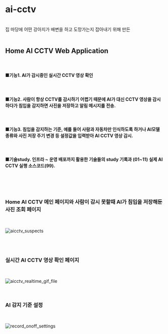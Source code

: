 # ai-cctv
<br>
집 마당에 어떤 강아지가 배변을 하고 도망가는지 잡아내기 위해 만든  
<br>
<br>

## Home AI CCTV Web Application  
<br>

#### ■기능1. AI가 감시중인 실시간 CCTV 영상 확인
<br>

#### ■기능2. 사람이 항상 CCTV를 감시하기 어렵기 때문에 AI가 대신 CCTV 영상을 감시하다가 침입을 감지하면 사진을 저장하고 알림 메시지를 전송.
<br>

#### ■기능3. 침입을 감지하는 기준, 예를 들어 사람과 자동차만 인식하도록 하거나 AI모델 종류와 사진 저장 주기 변경 등 설정값을 입력받아 AI CCTV 영상 감시.
<br>

#### ■기술study. 인프라 ~ 운영 배포까지 활용한 기술들의 study 기록과 (01~11) 실제 AI CCTV 실행 소스코드(99).
<br>
<br>
<br>

### Home AI CCTV 메인 페이지와 사람이 감시 못할때 AI가 침입을 저장해둔 사진 조회 페이지
<br>

![aicctv_suspects](https://github.com/Kyle719/ai-cctv/assets/64996393/531fd2c7-8283-42b9-9b8e-700402cca3ad)


<br>
<br>

### 실시간 AI CCTV 영상 확인 페이지
<br>

![aicctv_realtime_gif_file](https://github.com/Kyle719/ai-cctv/assets/64996393/88e2d3f5-09b2-44a0-9c92-05f43e1e4fc0)


<br>

### AI 감지 기준 설정
<br>

![record_onoff_settings](https://github.com/Kyle719/ai-cctv/assets/64996393/60c6f240-66c4-4844-abfe-72fc81e90a92)







